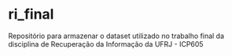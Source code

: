 # ri_final
Repositório para armazenar o dataset utilizado no trabalho final da disciplina de Recuperação da Informação da UFRJ - ICP605
